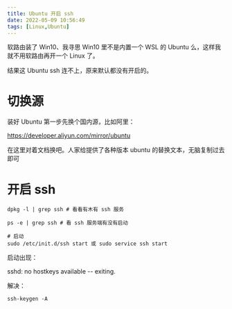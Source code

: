 ```yaml
---
title: Ubuntu 开启 ssh
date: 2022-05-09 10:56:49
tags: [Linux,Ubuntu]
---
```


软路由装了 Win10、我寻思 Win10 里不是内置一个 WSL 的 Ubuntu 么，这样我就不用软路由再开一个 Linux 了。

结果这 Ubuntu ssh 连不上，原来默认都没有开启的。

<!---more--->

# 切换源

装好 Ubuntu 第一步先换个国内源，比如阿里：

https://developer.aliyun.com/mirror/ubuntu

在这里对着文档换吧。人家给提供了各种版本 ubuntu 的替换文本，无脑复制过去即可

# 开启 ssh

```shell
dpkg -l | grep ssh # 看看有木有 ssh 服务

ps -e | grep ssh # 看 ssh 服务端有没有启动

# 启动
sudo /etc/init.d/ssh start 或 sudo service ssh start
```

启动出现：

sshd: no hostkeys available -- exiting.

解决：

`ssh-keygen -A`